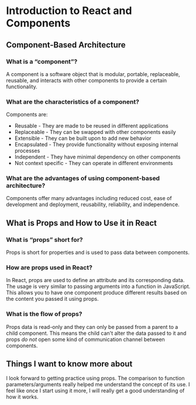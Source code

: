 # **Introduction to React and Components**

## **Component-Based Architecture**

### What is a “component”?

A component is a software object that is modular, portable, replaceable, reusable, and interacts with other components to provide a certain functionality.

### What are the characteristics of a component?

Components are:

- Reusable - They are made to be reused in different applications
- Replaceable - They can be swapped with other components easily
- Extensible - They can be built upon to add new behavior
- Encapsulated - They provide functionality without exposing internal processes
- Independent - They have minimal dependency on other components
- Not context specific - They can operate in different environments

### What are the advantages of using component-based architecture?

Components offer many advantages including reduced cost, ease of development and deployment, reusability, reliability, and independence.

## **What is Props and How to Use it in React**

### What is “props” short for?

Props is short for properties and is used to pass data between components.

### How are props used in React?

In React, props are used to define an attribute and its corresponding data. The usage is very similar to passing arguments into a function in JavaScript. This allows you to have one component produce different results based on the content you passed it using props.

### What is the flow of props?

Props data is read-only and they can only be passed from a parent to a child component. This means the child can't alter the data passed to it and props *do not* open some kind of communication channel between components.

## **Things I want to know more about**

I look forward to getting practice using props. The comparison to function parameters/arguments really helped me understand the concept of its use. I feel like once I start using it more, I will really get a good understanding of how it works.
